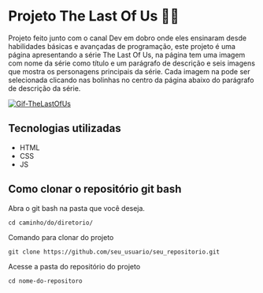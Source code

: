 # Projeto The Last Of Us 🧟‍♂️
Projeto feito junto com o canal Dev em dobro onde eles ensinaram desde habilidades básicas e avançadas de programação, este projeto é uma página apresentando a série The Last Of Us, na página tem uma imagem com nome da série como título e um parágrafo de descrição e seis imagens que mostra os personagens principais da série.
Cada imagem na pode ser selecionada clicando nas bolinhas no centro da página abaixo do parágrafo de descrição da série.

[<img src="./pagina-TheLastOfUs.gif" alt="Gif-TheLastOfUs">](https://spaulinh0.github.io/dvdbr-projeto-the-last-of-us/)

## Tecnologias utilizadas
- HTML
- CSS
- JS 

## Como clonar o repositório git bash
Abra o git bash na pasta que você deseja.
````
cd caminho/do/diretorio/
````
Comando para clonar do projeto
````
git clone https://github.com/seu_usuario/seu_repositorio.git
````
Acesse a pasta do repositório do projeto
````
cd nome-do-repositoro
````
